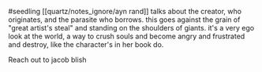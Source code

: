 #seedling 
[[quartz/notes_ignore/ayn rand]] talks about the creator, who originates, and the parasite who borrows. this goes against the grain of "great artist's steal" and standing on the shoulders of giants. it's a very ego look at the world, a way to crush souls and become angry and frustrated and destroy, like the character's in her book do. 

Reach out to jacob blish